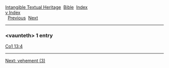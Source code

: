[Intangible Textual Heritage](../../index)  [Bible](../index) 
[Index](index)   
[v Index](_v_)  
  [Previous](c12085)  [Next](c12087) 

------------------------------------------------------------------------

### &lt;vaunteth&gt; 1 entry

[Co1 13:4](../kjv/co1013.htm#004)  

------------------------------------------------------------------------

[Next: vehement (3)](c12087)
